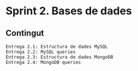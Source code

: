 # Sprint 2. Bases de dades

## Contingut
```
Entrega 2.1: Estructura de dades MySQL
Entrega 2.2: MySQL queries
Entrega 2.3: Estructura de dades MongoDB
Entrega 2.4: MongoDB queries
```

